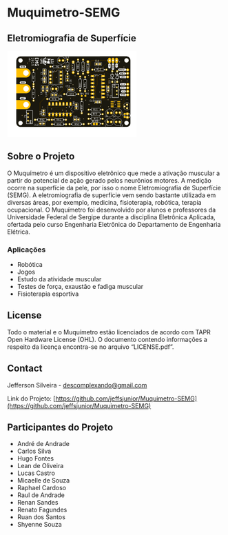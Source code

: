 # Muquimetro-SEMG 

## Eletromiografia de Superfície

<img src="images/Eletromiografia.png" width="300">

## Sobre o Projeto

  O Muquímetro é um dispositivo eletrônico que mede a ativação muscular a partir do potencial de ação gerado pelos neurônios motores. A medição ocorre na superfície da pele, por isso o nome Eletromiografia de Superfície (SEMG). A eletromiografia de superfície vem sendo bastante utilizada em diversas áreas, por exemplo, medicina, fisioterapia, robótica, terapia ocupacional. O Muquímetro foi desenvolvido por alunos e professores da Universidade Federal de Sergipe durante a disciplina Eletrônica Aplicada, ofertada pelo curso Engenharia Eletrônica do Departamento de Engenharia Elétrica.

### Aplicações
* Robótica
* Jogos
* Estudo da atividade muscular
* Testes de força, exaustão e fadiga muscular
* Fisioterapia esportiva

## License
Todo o material e o Muquímetro estão licenciados de acordo com TAPR Open Hardware License (OHL). O documento contendo informações a respeito da licença encontra-se no arquivo “LICENSE.pdf”.

## Contact

Jefferson Silveira - descomplexando@gmail.com

Link do Projeto: [https://github.com/jeffsjunior/Muquimetro-SEMG](https://github.com/jeffsjunior/Muquimetro-SEMG)


## Participantes do Projeto
* André de Andrade
* Carlos Silva
* Hugo Fontes
* Lean de Oliveira
* Lucas Castro
* Micaelle de Souza
* Raphael Cardoso
* Raul de Andrade
* Renan Sandes
* Renato Fagundes
* Ruan dos Santos
* Shyenne Souza









